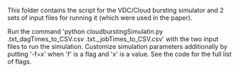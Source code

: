 This folder contains the script for the VDC/Cloud bursting simulator and 2 sets of input files for running it (which were used in the paper).

Run the command 'python cloudburstingSimulatin.py <file1>.txt_dagTimes_to_CSV.csv <file2>.txt._jobTimes_to_CSV.csv' with the two input files to run the simulation. Customize simulation parameters additionally by putting '-f=x' when 'f' is a flag and 'x' is a value. See the code for the full list of flags.
